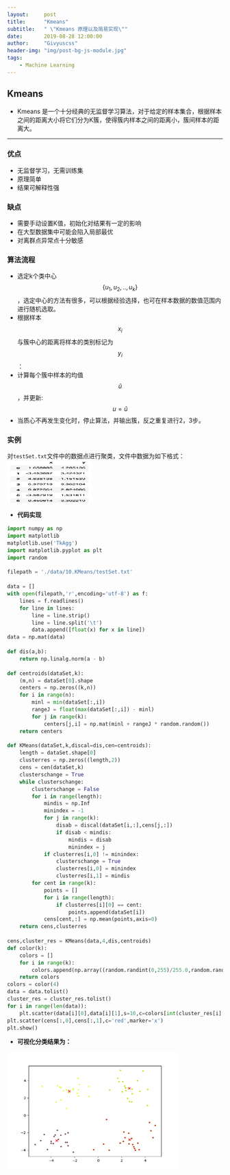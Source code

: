 ```yaml
---
layout:     post
title:      "Kmeans"
subtitle:   " \"Kmeans 原理以及简易实现\""
date:       2019-08-28 12:00:00
author:     "Givyuscss"
header-img: "img/post-bg-js-module.jpg"
tags:
    - Machine Learning
---
```



## Kmeans

+ Kmeans 是一个十分经典的无监督学习算法，对于给定的样本集合，根据样本之间的距离大小将它们分为K簇，使得簇内样本之间的距离小，簇间样本的距离大。

---

### 优点
+ 无监督学习，无需训练集
+ 原理简单
+ 结果可解释性强

### 缺点
+ 需要手动设置K值，初始化对结果有一定的影响
+ 在大型数据集中可能会陷入局部最优
+ 对离群点异常点十分敏感

### 算法流程
+ 选定k个类中心$$\{u_1,u_2,..,u_k\}$$，选定中心的方法有很多，可以根据经验选择，也可在样本数据的数值范围内进行随机选取。
+ 根据样本$$x_i$$与簇中心的距离将样本的类别标记为$$y_i$$：
+ 计算每个簇中样本的均值$$\hat{u}$$，并更新:$$u=\hat{u}$$
+ 当质心不再发生变化时，停止算法，并输出簇，反之重复进行2，3步。

### 实例
对`testSet.txt`文件中的数据点进行聚类，文件中数据为如下格式：
<img src="/img/in-post/Kmeans/data_pic.jpg" width="200px" height="100px"/>

+ **代码实现**

```python
import numpy as np
import matplotlib
matplotlib.use('TkAgg')
import matplotlib.pyplot as plt
import random

filepath = './data/10.KMeans/testSet.txt'

data = []
with open(filepath,'r',encoding='utf-8') as f:
    lines = f.readlines()
    for line in lines:
        line = line.strip()
        line = line.split('\t')
        data.append([float(x) for x in line])
data = np.mat(data)

def dis(a,b):
    return np.linalg.norm(a - b)

def centroids(dataSet,k):
    (m,n) = dataSet[0].shape
    centers = np.zeros((k,n))
    for i in range(n):
        minl = min(dataSet[:,i])
        rangeJ = float(max(dataSet[:,i]) - minl)
        for j in range(k):
            centers[j,i] = np.mat(minl + rangeJ * random.random())
    return centers

def KMeans(dataSet,k,discal=dis,cen=centroids):
    length = dataSet.shape[0]
    clusterres = np.zeros((length,2))
    cens = cen(dataSet,k)
    clusterschange = True
    while clusterschange:
        clusterschange = False
        for i in range(length):
            mindis = np.Inf
            minindex = -1
            for j in range(k):
                disab = discal(dataSet[i,:],cens[j,:])
                if disab < mindis:
                    mindis = disab
                    minindex = j
            if clusterres[i,0] != minindex:
                clusterschange = True
                clusterres[i,0] = minindex
                clusterres[i,1] = mindis
        for cent in range(k):
            points = []
            for i in range(length):
                if clusterres[i][0] == cent:
                    points.append(dataSet[i])
            cens[cent,:] = np.mean(points,axis=0)
    return cens,clusterres

cens,cluster_res = KMeans(data,4,dis,centroids)
def color(k):
    colors = []
    for i in range(k):
        colors.append(np.array((random.randint(0,255)/255.0,random.randint(0,255)/255.0,random.randint(0,255)/255.0)).reshape((1,3)))
    return colors
colors = color(4)
data = data.tolist()
cluster_res = cluster_res.tolist()
for i in range(len(data)):
    plt.scatter(data[i][0],data[i][1],s=10,c=colors[int(cluster_res[i][0])])
plt.scatter(cens[:,0],cens[:,1],c='red',marker='x')
plt.show()
```

+ **可视化分类结果为：**
<img src="/img/in-post/Kmeans/result.jpg" width="400px" height="275px"/>